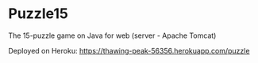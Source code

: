 # Puzzle15
The 15-puzzle game on Java for web (server - Apache Tomcat)

Deployed on Heroku: https://thawing-peak-56356.herokuapp.com/puzzle
